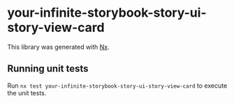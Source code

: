 # your-infinite-storybook-story-ui-story-view-card

This library was generated with [Nx](https://nx.dev).

## Running unit tests

Run `nx test your-infinite-storybook-story-ui-story-view-card` to execute the unit tests.
